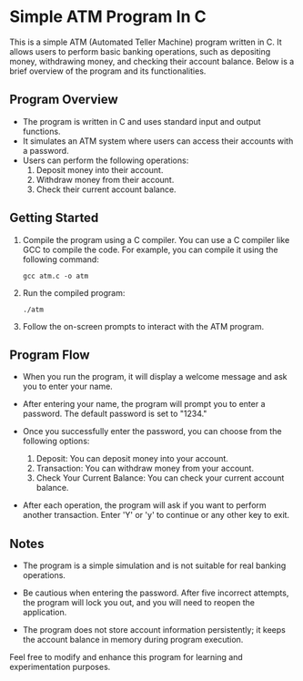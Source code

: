 # Simple ATM Program In C

This is a simple ATM (Automated Teller Machine) program written in C. It allows users to perform basic banking operations, such as depositing money, withdrawing money, and checking their account balance. Below is a brief overview of the program and its functionalities.

## Program Overview

- The program is written in C and uses standard input and output functions.
- It simulates an ATM system where users can access their accounts with a password.
- Users can perform the following operations:
  1. Deposit money into their account.
  2. Withdraw money from their account.
  3. Check their current account balance.

## Getting Started

1. Compile the program using a C compiler. You can use a C compiler like GCC to compile the code. For example, you can compile it using the following command:

   ```
   gcc atm.c -o atm
   ```

2. Run the compiled program:

   ```
   ./atm
   ```

3. Follow the on-screen prompts to interact with the ATM program.

## Program Flow

- When you run the program, it will display a welcome message and ask you to enter your name.

- After entering your name, the program will prompt you to enter a password. The default password is set to "1234."

- Once you successfully enter the password, you can choose from the following options:
  1. Deposit: You can deposit money into your account.
  2. Transaction: You can withdraw money from your account.
  3. Check Your Current Balance: You can check your current account balance.

- After each operation, the program will ask if you want to perform another transaction. Enter 'Y' or 'y' to continue or any other key to exit.

## Notes

- The program is a simple simulation and is not suitable for real banking operations.

- Be cautious when entering the password. After five incorrect attempts, the program will lock you out, and you will need to reopen the application.

- The program does not store account information persistently; it keeps the account balance in memory during program execution.

Feel free to modify and enhance this program for learning and experimentation purposes.
